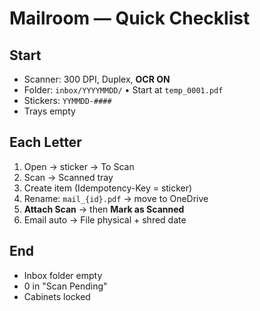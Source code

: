 # Mailroom — Quick Checklist

## Start
- Scanner: 300 DPI, Duplex, **OCR ON**
- Folder: `inbox/YYYYMMDD/` • Start at `temp_0001.pdf`
- Stickers: `YYMMDD-####`
- Trays empty

## Each Letter
1) Open → sticker → To Scan
2) Scan → Scanned tray
3) Create item (Idempotency-Key = sticker)
4) Rename: `mail_{id}.pdf` → move to OneDrive
5) **Attach Scan** → then **Mark as Scanned**
6) Email auto → File physical + shred date

## End
- Inbox folder empty
- 0 in "Scan Pending"
- Cabinets locked
